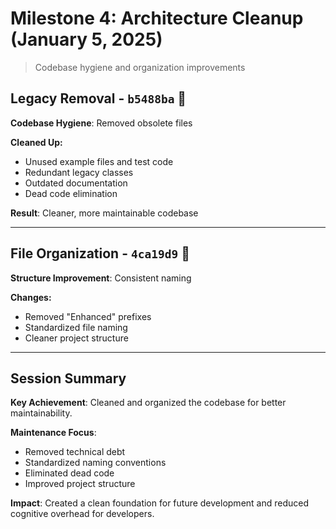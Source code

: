 # Milestone 4: Architecture Cleanup (January 5, 2025)

> Codebase hygiene and organization improvements

## Legacy Removal - `b5488ba` 🧹
**Codebase Hygiene**: Removed obsolete files

**Cleaned Up:**
- Unused example files and test code
- Redundant legacy classes
- Outdated documentation
- Dead code elimination

**Result**: Cleaner, more maintainable codebase

---

## File Organization - `4ca19d9` 📁
**Structure Improvement**: Consistent naming

**Changes:**
- Removed "Enhanced" prefixes
- Standardized file naming
- Cleaner project structure

---

## Session Summary

**Key Achievement**: Cleaned and organized the codebase for better maintainability.

**Maintenance Focus**:
- Removed technical debt
- Standardized naming conventions
- Eliminated dead code
- Improved project structure

**Impact**: Created a clean foundation for future development and reduced cognitive overhead for developers.
